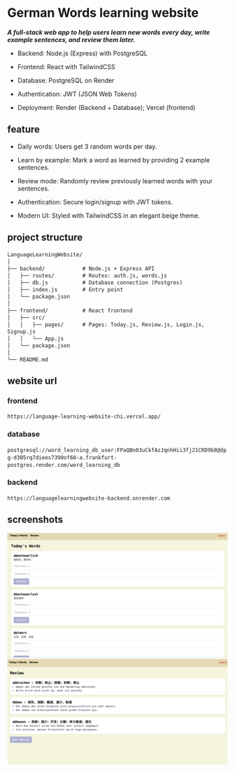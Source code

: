 # German Words learning website
***A full-stack web app to help users learn new words every day, write example sentences, and review them later.***

- Backend: Node.js (Express) with PostgreSQL

- Frontend: React with TailwindCSS

- Database: PostgreSQL on Render

- Authentication: JWT (JSON Web Tokens)

- Deployment: Render (Backend + Database); Vercel (frontend)

## feature
- Daily words: Users get 3 random words per day.

- Learn by example: Mark a word as learned by providing 2 example sentences.

- Review mode: Randomly review previously learned words with your sentences.

- Authentication: Secure login/signup with JWT tokens.

- Modern UI: Styled with TailwindCSS in an elegant beige theme.

## project structure
```
LanguageLearningWebsite/
│
├── backend/            # Node.js + Express API
│   ├── routes/         # Routes: auth.js, words.js
│   ├── db.js           # Database connection (Postgres)
│   ├── index.js        # Entry point
│   └── package.json
│
├── frontend/           # React frontend
│   ├── src/
│   │   ├── pages/      # Pages: Today.js, Review.js, Login.js, Signup.js
│   │   └── App.js
│   └── package.json
│
└── README.md
```

## website url
### frontend
`https://language-learning-website-chi.vercel.app/`
### database
`postgresql://word_learning_db_user:FPaQBn03uCkfAzJqnhHii3fj21CRD9b8@dpg-d305rq7diees7390of60-a.frankfurt-postgres.render.com/word_learning_db`
### backend
`https://languagelearningwebsite-backend.onrender.com`

## screenshots
![image 1](screenshots/1.png)
![image 2](screenshots/2.png)
